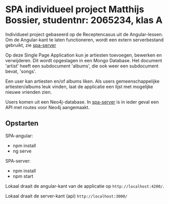 # SPA individueel project Matthijs Bossier, studentnr: 2065234, klas A

Individueel project gebaseerd op de Receptencasus uit de Angular-lessen. Om de Angular-kant te laten functioneren, wordt een extern serverbestand gebruikt, zie [spa-server](https://github.com/Matthijsbossier/spa-server) 

Op deze Single Page Application kun je artiesten toevoegen, bewerken en verwijderen. Dit wordt opgeslagen in een Mongo Database. Het document 'artist' heeft een subdocument 'albums', die ook weer een subdocument bevat, 'songs'. 

Een user kan artiesten en/of albums liken. Als users gemeenschappelijke artiesten/albums leuk vinden, laat de applicatie een lijst met mogelijke nieuwe vrienden zien.

Users komen uit een Neo4j-database. In [spa-server](https://github.com/Matthijsbossier/spa-server) is in ieder geval een API met routes voor Neo4j aangemaakt.

## Opstarten

SPA-angular:

- npm install
- ng serve

SPA-server: 
- npm install
- npm start

Lokaal draait de angular-kant van de applicatie op `http://localhost:4200/`.

Lokaal draait de server-kant (api)
`http://localhost:3000/`  

